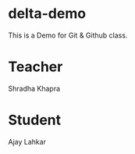 # delta-demo
This is a Demo for Git &amp; Github class.

# Teacher
Shradha Khapra

# Student
Ajay Lahkar
